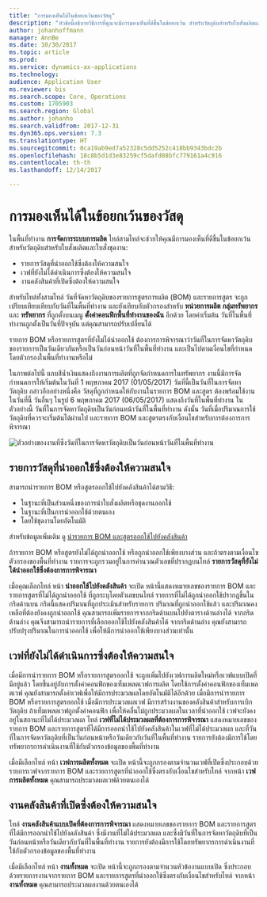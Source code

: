 ```yaml
---
title: "การมองเห็นได้ในข้อยกเว้นของวัสดุ"
description: "หัวข้อนี้อธิบายวิธีการที่คุณจะมีการมองเห็นที่ดีขึ้นในข้อยกเว้น สำหรับวัตถุดิบสำหรับใบสั่งผลิตและใบสั่งชุดงาน"
author: johanhoffmann
manager: AnnBe
ms.date: 10/30/2017
ms.topic: article
ms.prod: 
ms.service: dynamics-ax-applications
ms.technology: 
audience: Application User
ms.reviewer: bis
ms.search.scope: Core, Operations
ms.custom: 1705903
ms.search.region: Global
ms.author: johanho
ms.search.validfrom: 2017-12-31
ms.dyn365.ops.version: 7.3
ms.translationtype: HT
ms.sourcegitcommit: 0ca19ab9ed7a52328c5dd5252c418bb9343bdc2b
ms.openlocfilehash: 18c8b5d1d3e83259cf5dafd08bfc779161a4c916
ms.contentlocale: th-th
ms.lasthandoff: 12/14/2017

---
```

# <a name="visibility-into-material-exceptions"></a>การมองเห็นได้ในข้อยกเว้นของวัสดุ

ในพื้นที่ทำงาน **การจัดการระบบการผลิต** ไทล์สามไทล์จะช่วยให้คุณมีการมองเห็นที่ดีขึ้นในข้อยกเว้น สำหรับวัตถุดิบสำหรับใบสั่งผลิตและใบสั่งชุดงาน:

- รายการวัสดุที่นำออกใช้ซึ่งต้องให้ความสนใจ
- เวฟที่ยังไม่ได้ดำเนินการซึ่งต้องให้ความสนใจ
- งานคลังสินค้าที่เปิดซึ่งต้องให้ความสนใจ

สำหรับไทล์ทั้งสามไทล์ วันที่จัดหาวัตถุดิบของรายการสูตรการผลิต (BOM) และรายการสูตร จะถูกเปรียบเทียบเทียบกับวันที่ในพื้นที่ทำงาน และยังเทียบกับตัวกรองสำหรับ **หน่วยการผลิต** **กลุ่มทรัพยากร** และ **ทรัพยากร** ที่ถูกตั้งบนเมนู **ตั้งค่าคอนฟิกพื้นที่ทำงานของฉัน** อีกด้วย โดยค่าเริ่มต้น วันที่ในพื้นที่ทำงานถูกตั้งเป็นวันที่ปัจจุบัน แต่คุณสามารถปรับเปลี่ยนได้

รายการ BOM หรือรายการสูตรที่ยังไม่ได้นำออกใช้ ต้องการการพิจารณาว่าวันที่ในการจัดหาวัตถุดิบของรายการเป็นวันเดียวกันหรือเป็นวันก่อนหน้าวันที่ในพื้นที่ทำงาน และเป็นไปตามเงื่อนไขที่กำหนด โดยตัวกรองในพื้นที่ทำงานหรือไม่

ในภาพต่อไปนี้ แถบสีน้ำเงินแสดงถึงงานการผลิตที่ถูกจัดกำหนดการในทรัพยากร งานนี้มีการจัดกำหนดการให้เริ่มต้นในวันที่ 1 พฤษภาคม 2017 (01/05/2017) วันที่นี้เป็นวันที่ในการจัดหาวัตถุดิบ กล่าวอีกอย่างหนึ่งคือ วัสดุที่ถูกกำหนดให้กับงานในรายการ BOM และสูตร ต้องพร้อมใช้งานในวันที่นี้ วันอื่นๆ ในรูป 6 พฤษภาคม 2017 (06/05/2017) แสดงถึงวันที่ในพื้นที่ทำงาน ในตัวอย่างนี้ วันที่ในการจัดหาวัตถุดิบเป็นวันก่อนหน้าวันที่ในพื้นที่ทำงาน ดังนั้น วันที่เมื่อปริมาณการใช้วัตถุดิบที่ควรจะเริ่มต้นได้ผ่านไป และรายการ BOM และสูตรตรงกับเงื่อนไขสำหรับการต้องการการพิจารณา

![ตัวอย่างของงานที่ซึ่งวันที่ในการจัดหาวัตถุดิบเป็นวันก่อนหน้าวันที่ในพื้นที่ทำงาน](./media/improved-visibility.png)

## <a name="unreleased-material-lines-needing-attention"></a>รายการวัสดุที่นำออกใช้ซึ่งต้องให้ความสนใจ

สามารถนำรายการ BOM หรือสูตรออกใช้ไปยังคลังสินค้าได้สามวิธี:

- ในฐานะที่เป็นส่วนหนึ่งของการนำใบสั่งผลิตหรือชุดงานออกใช้
- ในฐานะที่เป็นการนำออกใช้ด้วยตนเอง
- โดยใช้ชุดงานโดยอัตโนมัติ

สำหรับข้อมูลเพิ่มเติม ดู [นำรายการ BOM และสูตรออกใช้ไปยังคลังสินค้า](releasing-bom-and-formula-lines-to-warehouse.md) 

ถ้ารายการ BOM หรือสูตรยังไม่ได้ถูกนำออกใช้ หรือถูกนำออกใช้เพียงบางส่วน และถ้าตรงตามเงื่อนไขตัวกรองของพื้นที่ทำงาน รายการจะถูกรวมอยู่ในการคำนวณตัวเลขที่ปรากฏบนไทล์ **รายการวัสดุที่ยังไม่ได้นำออกใช้ซึ่งต้องการการพิจารณา**

เมื่อคุณเลือกไทล์ หน้า **นำออกใช้ไปยังคลังสินค้า** จะเปิด หน้านี้แสดงหมายเลขของรายการ BOM และรายการสูตรที่ไม่ได้ถูกนำออกใช้ ที่ถูกระบุโดยตัวเลขบนไทล์ รายการที่ไม่ได้ถูกนำออกใช้ปรากฏขึ้นในกริดด้านบน กริดนี้แสดงปริมาณที่ถูกประเมินสำหรับรายการ ปริมาณที่ถูกนำออกใช้แล้ว และปริมาณคงเหลือที่ต้องยังคงถูกนำออกใช้ คุณสามารถเพิ่มรายการจากกริดด้านบนไปยังตารางด้านล่างได้ จากกริดด้านล่าง คุณจึงสามารถนำรายการที่เลือกออกใช้ไปยังคลังสินค้าได้ จากกริดด้านล่าง คุณยังสามารถปรับปรุงปริมาณในการนำออกใช้ เพื่อให้มีการนำออกใช้เพียงบางส่วนเท่านั้น

## <a name="unprocessed-waves-needing-attention"></a>เวฟที่ยังไม่ได้ดำเนินการซึ่งต้องให้ความสนใจ

เมื่อมีการนำรายการ BOM หรือรายการสูตรออกใช้ จะถูกเพิ่มไปยังเวฟการผลิตใหม่หรือเวฟแบบเปิดที่มีอยู่แล้ว โดยขึ้นอยู่กับการตั้งค่าคอนฟิกของเท็มเพลตเวฟการผลิต โดยใช้การตั้งค่าคอนฟิกของเท็มเพลตเวฟ คุณยังสามารถตั้งค่าเวฟเพื่อให้มีการประมวลผลโดยอัตโนมัติได้อีกด้วย เมื่อมีการนำรายการ BOM หรือรายการสูตรออกใช้ เมื่อมีการประมวลผลเวฟ มีการสร้างงานของคลังสินค้าสำหรับการเบิกวัตถุดิบ ถ้าเท็มเพลตเวฟถูกตั้งค่าคอนฟิก เพื่อให้คลื่นไม่ถูกประมวลผลในเวลาที่นำออกใช้ เวฟจะยังคงอยู่ในสถานะที่ไม่ได้ประมวลผล ไทล์ **เวฟที่ไม่ได้ประมวลผลที่ต้องการการพิจารณา** แสดงหมายเลขของรายการ BOM และรายการสูตรที่ได้มีการออกนำใช้ไปยังคลังสินค้าในเวฟที่ไม่ได้ประมวลผล และที่วันที่ในการจัดหาวัตถุดิบที่เป็นวันก่อนหน้าหรือวันเดียวกับวันที่ในพื้นที่ทำงาน รายการยังต้องมีการใช้โดยทรัพยากรการดำเนินงานที่ใช้กับตัวกรองข้อมูลของพื้นที่ทำงาน

เมื่อมีเลือกไทล์ หน้า **เวฟการผลิตทั้งหมด** จะเปิด หน้านี้จะถูกกรองตามจำนวนเวฟที่เปิดซึ่งประกอบด้วยรายการเวฟจากรายการ BOM และรายการสูตรที่นำออกใช้ซึ่งตรงกับเงื่อนไขสำหรับไทล์ จากหน้า **เวฟการผลิตทั้งหมด** คุณสามารถประมวลผลเวฟด้วยตนเองได้

## <a name="open-warehouse-work-needing-attention"></a>งานคลังสินค้าที่เปิดซึ่งต้องให้ความสนใจ

ไทล์ **งานคลังสินค้าแบบเปิดที่ต้องการการพิจารณา** แสดงหมายเลขของรายการ BOM และรายการสูตรที่ได้มีการออกนำใช้ไปยังคลังสินค้า ซึ่งมีงานที่ไม่ได้ประมวลผล และซึ่งมีวันที่ในการจัดหาวัตถุดิบที่เป็นวันก่อนหน้าหรือวันเดียวกับวันที่ในพื้นที่ทำงาน รายการยังต้องมีการใช้โดยทรัพยากรการดำเนินงานที่ใช้กับตัวกรองข้อมูลของพื้นที่ทำงาน

เมื่อมีเลือกไทล์ หน้า **งานทั้งหมด** จะเปิด หน้านี้จะถูกกรองตามจำนวนหัวข้องานแบบเปิด ซึ่งประกอบด้วยรายการงานจากรายการ BOM และรายการสูตรที่นำออกใช้ซึ่งตรงกับเงื่อนไขสำหรับไทล์ จากหน้า **งานทั้งหมด** คุณสามารถประมวลผลงานด้วยตนเองได้

